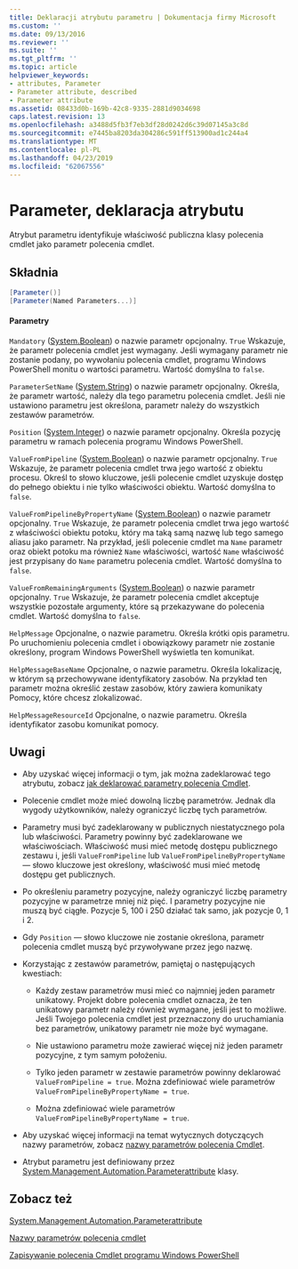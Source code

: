 ```yaml
---
title: Deklaracji atrybutu parametru | Dokumentacja firmy Microsoft
ms.custom: ''
ms.date: 09/13/2016
ms.reviewer: ''
ms.suite: ''
ms.tgt_pltfrm: ''
ms.topic: article
helpviewer_keywords:
- attributes, Parameter
- Parameter attribute, described
- Parameter attribute
ms.assetid: 08433d0b-169b-42c8-9335-2881d9034698
caps.latest.revision: 13
ms.openlocfilehash: a3488d5fb3f7eb3df28d0242d6c39d07145a3c8d
ms.sourcegitcommit: e7445ba8203da304286c591ff513900ad1c244a4
ms.translationtype: MT
ms.contentlocale: pl-PL
ms.lasthandoff: 04/23/2019
ms.locfileid: "62067556"
---
```

# <a name="parameter-attribute-declaration"></a>Parameter, deklaracja atrybutu

Atrybut parametru identyfikuje właściwość publiczna klasy polecenia cmdlet jako parametr polecenia cmdlet.

## <a name="syntax"></a>Składnia

```csharp
[Parameter()]
[Parameter(Named Parameters...)]
```

#### <a name="parameters"></a>Parametry

`Mandatory` ([System.Boolean](/dotnet/api/System.Boolean)) o nazwie parametr opcjonalny. `True` Wskazuje, że parametr polecenia cmdlet jest wymagany. Jeśli wymagany parametr nie zostanie podany, po wywołaniu polecenia cmdlet, programu Windows PowerShell monitu o wartości parametru. Wartość domyślna to `false`.

`ParameterSetName` ([System.String](/dotnet/api/System.String)) o nazwie parametr opcjonalny. Określa, że parametr wartość, należy dla tego parametru polecenia cmdlet. Jeśli nie ustawiono parametru jest określona, parametr należy do wszystkich zestawów parametrów.

`Position` ([System.Integer](/dotnet/api/System.Integer)) o nazwie parametr opcjonalny. Określa pozycję parametru w ramach polecenia programu Windows PowerShell.

`ValueFromPipeline` ([System.Boolean](/dotnet/api/System.Boolean)) o nazwie parametr opcjonalny. `True` Wskazuje, że parametr polecenia cmdlet trwa jego wartość z obiektu procesu. Określ to słowo kluczowe, jeśli polecenie cmdlet uzyskuje dostęp do pełnego obiektu i nie tylko właściwości obiektu. Wartość domyślna to `false`.

`ValueFromPipelineByPropertyName` ([System.Boolean](/dotnet/api/System.Boolean)) o nazwie parametr opcjonalny. `True` Wskazuje, że parametr polecenia cmdlet trwa jego wartość z właściwości obiektu potoku, który ma taką samą nazwę lub tego samego aliasu jako parametr. Na przykład, jeśli polecenie cmdlet ma `Name` parametr oraz obiekt potoku ma również `Name` właściwości, wartość `Name` właściwość jest przypisany do `Name` parametru polecenia cmdlet. Wartość domyślna to `false`.

`ValueFromRemainingArguments` ([System.Boolean](/dotnet/api/System.Boolean)) o nazwie parametr opcjonalny. `True` Wskazuje, że parametr polecenia cmdlet akceptuje wszystkie pozostałe argumenty, które są przekazywane do polecenia cmdlet. Wartość domyślna to `false`.

`HelpMessage` Opcjonalne, o nazwie parametru. Określa krótki opis parametru. Po uruchomieniu polecenia cmdlet i obowiązkowy parametr nie zostanie określony, program Windows PowerShell wyświetla ten komunikat.

`HelpMessageBaseName` Opcjonalne, o nazwie parametru. Określa lokalizację, w którym są przechowywane identyfikatory zasobów. Na przykład ten parametr można określić zestaw zasobów, który zawiera komunikaty Pomocy, które chcesz zlokalizować.

`HelpMessageResourceId` Opcjonalne, o nazwie parametru. Określa identyfikator zasobu komunikat pomocy.

## <a name="remarks"></a>Uwagi

- Aby uzyskać więcej informacji o tym, jak można zadeklarować tego atrybutu, zobacz [jak deklarować parametry polecenia Cmdlet](./how-to-declare-cmdlet-parameters.md).

- Polecenie cmdlet może mieć dowolną liczbę parametrów. Jednak dla wygody użytkowników, należy ograniczyć liczbę tych parametrów.

- Parametry musi być zadeklarowany w publicznych niestatycznego pola lub właściwości. Parametry powinny być zadeklarowane we właściwościach. Właściwość musi mieć metodę dostępu publicznego zestawu i, jeśli `ValueFromPipeline` lub `ValueFromPipelineByPropertyName` — słowo kluczowe jest określony, właściwość musi mieć metodę dostępu get publicznych.

- Po określeniu parametry pozycyjne, należy ograniczyć liczbę parametry pozycyjne w parametrze mniej niż pięć. I parametry pozycyjne nie muszą być ciągłe. Pozycje 5, 100 i 250 działać tak samo, jak pozycje 0, 1 i 2.

- Gdy `Position` — słowo kluczowe nie zostanie określona, parametr polecenia cmdlet muszą być przywoływane przez jego nazwę.

- Korzystając z zestawów parametrów, pamiętaj o następujących kwestiach:

    - Każdy zestaw parametrów musi mieć co najmniej jeden parametr unikatowy. Projekt dobre polecenia cmdlet oznacza, że ten unikatowy parametr należy również wymagane, jeśli jest to możliwe. Jeśli Twojego polecenia cmdlet jest przeznaczony do uruchamiania bez parametrów, unikatowy parametr nie może być wymagane.

    - Nie ustawiono parametru może zawierać więcej niż jeden parametr pozycyjne, z tym samym położeniu.

    - Tylko jeden parametr w zestawie parametrów powinny deklarować `ValueFromPipeline = true`. Można zdefiniować wiele parametrów `ValueFromPipelineByPropertyName = true`.

    - Można zdefiniować wiele parametrów `ValueFromPipelineByPropertyName = true`.

- Aby uzyskać więcej informacji na temat wytycznych dotyczących nazwy parametrów, zobacz [nazwy parametrów polecenia Cmdlet](standard-cmdlet-parameter-names-and-types.md).

- Atrybut parametru jest definiowany przez [System.Management.Automation.Parameterattribute](/dotnet/api/System.Management.Automation.ParameterAttribute) klasy.

## <a name="see-also"></a>Zobacz też

[System.Management.Automation.Parameterattribute](/dotnet/api/System.Management.Automation.ParameterAttribute)

[Nazwy parametrów polecenia cmdlet](standard-cmdlet-parameter-names-and-types.md)

[Zapisywanie polecenia Cmdlet programu Windows PowerShell](./writing-a-windows-powershell-cmdlet.md)
